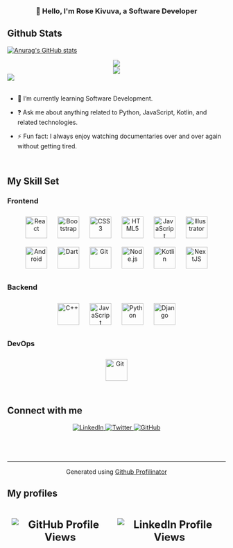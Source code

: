### <div align="center">👋 Hello, I'm Rose Kivuva, a Software Developer</div>

## Github Stats 
[![Anurag's GitHub stats](https://github-readme-stats.vercel.app/api?username=kivuvarosekivuvan&show_icons=true&theme=radical)](https://github.com/kivuvarosekivuvan)
<div align="center"><img src="https://github-readme-stats.vercel.app/api?username=kivuvarosekivuvan&show_icons=true&count_private=true&hide_border=true" align="center" /></div>  
<div align="center"><img src="https://github-readme-stats.vercel.app/api?username=kivuvarosekivuvan&show_icons=true&count_private=true&hide_border=true" align="center" /></div>  

<img src="https://github-readme-stats.vercel.app/api?username=kivuvarosekivuvan&show_icons=true&count_private=true&hide_border=true" align="left" />  

<br/>  

<br/>  

- 🌱 I’m currently learning Software Development.  
  
- ❓ Ask me about anything related to Python, JavaScript, Kotlin, and related technologies.  
  
- ⚡ Fun fact: I always enjoy watching documentaries over and over again without getting tired.

<br/>  

## My Skill Set  
### Frontend  
<div align="center">  
<a href="https://reactjs.org/" target="_blank"><img style="margin: 10px" src="https://profilinator.rishav.dev/skills-assets/react-original-wordmark.svg" alt="React" height="50" /></a>  
<a href="https://getbootstrap.com/docs/3.4/javascript/" target="_blank"><img style="margin: 10px" src="https://profilinator.rishav.dev/skills-assets/bootstrap-plain.svg" alt="Bootstrap" height="50" /></a>  
<a href="https://www.w3schools.com/css/" target="_blank"><img style="margin: 10px" src="https://profilinator.rishav.dev/skills-assets/css3-original-wordmark.svg" alt="CSS3" height="50" /></a>  
<a href="https://en.wikipedia.org/wiki/HTML5" target="_blank"><img style="margin: 10px" src="https://profilinator.rishav.dev/skills-assets/html5-original-wordmark.svg" alt="HTML5" height="50" /></a>  
<a href="https://www.javascript.com/" target="_blank"><img style="margin: 10px" src="https://profilinator.rishav.dev/skills-assets/javascript-original.svg" alt="JavaScript" height="50" /></a>  
<a href="https://www.adobe.com/in/products/illustrator.html" target="_blank"><img style="margin: 10px" src="https://profilinator.rishav.dev/skills-assets/adobe_illustrator-icon.svg" alt="Illustrator" height="50" /></a>  
<a href="https://www.android.com/intl/en_in/" target="_blank"><img style="margin: 10px" src="https://profilinator.rishav.dev/skills-assets/android-original-wordmark.svg" alt="Android" height="50" /></a>  
<a href="https://dart.dev/" target="_blank"><img style="margin: 10px" src="https://profilinator.rishav.dev/skills-assets/dartlang-icon.svg" alt="Dart" height="50" /></a>  
<a href="https://github.com/" target="_blank"><img style="margin: 10px" src="https://profilinator.rishav.dev/skills-assets/git-scm-icon.svg" alt="Git" height="50" /></a>  
<a href="https://nodejs.org/" target="_blank"><img style="margin: 10px" src="https://profilinator.rishav.dev/skills-assets/nodejs-original-wordmark.svg" alt="Node.js" height="50" /></a>  
<a href="https://kotlinlang.org/" target="_blank"><img style="margin: 10px" src="https://profilinator.rishav.dev/skills-assets/kotlinlang-icon.svg" alt="Kotlin" height="50" /></a>  
<a href="https://nextjs.org/" target="_blank"><img style="margin: 10px" src="https://profilinator.rishav.dev/skills-assets/nextjs.png" alt="NextJS" height="50" /></a>  
</div>


</div>

### Backend  
<div align="center">   
<a href="https://www.cplusplus.com/" target="_blank"><img style="margin: 10px" src="https://profilinator.rishav.dev/skills-assets/cplusplus-original.svg" alt="C++" height="50" /></a>  
<a href="https://www.javascript.com/" target="_blank"><img style="margin: 10px" src="https://profilinator.rishav.dev/skills-assets/javascript-original.svg" alt="JavaScript" height="50" /></a>  
<a href="https://www.python.org/" target="_blank"><img style="margin: 10px" src="https://profilinator.rishav.dev/skills-assets/python-original.svg" alt="Python" height="50" /></a>  
<a href="https://www.djangoproject.com/" target="_blank"><img style="margin: 10px" src="https://profilinator.rishav.dev/skills-assets/django-original.svg" alt="Django" height="50" /></a>  
</div>

### DevOps  
<div align="center">  
<!--   <img style="margin: 10px" src="https://profilinator.rishav.dev/skills-assets/amazonwebservices-original-wordmark.svg" alt="AWS" height="50" />  
  <img style="margin: 10px" src="https://profilinator.rishav.dev/skills-assets/linux-original.svg" alt="Linux" height="50" />   -->
  <img style="margin: 10px" src="https://profilinator.rishav.dev/skills-assets/git-scm-icon.svg" alt="Git" height="50" />  
</div>

<br/>  

## Connect with me  
<div align="center">
  <a href="https://www.linkedin.com/in/rose-kivuva/" target="_blank">
    <img src="https://img.shields.io/badge/linkedin-%231E77B5.svg?&style=for-the-badge&logo=linkedin&logoColor=white" alt="LinkedIn" style="margin-bottom: 5px;" />
  </a>
  <a href="https://twitter.com/RoseKivuvaN" target="_blank">
    <img src="https://img.shields.io/badge/twitter-%2300acee.svg?&style=for-the-badge&logo=twitter&logoColor=white" alt="Twitter" style="margin-bottom: 5px;" />
  </a>
  <a href="https://github.com/kivuvarosekivuvan" target="_blank">
    <img src="https://img.shields.io/badge/github-%2324292e.svg?&style=for-the-badge&logo=github&logoColor=white" alt="GitHub" style="margin-bottom: 5px;" />
  </a>
</div>  

<br/>  

<br/>  

<div align="center"></div>
<br />

----
<div align="center">Generated using <a href="https://profilinator.rishav.dev/" target="_blank">Github Profilinator</a></div>

## My profiles  
<!-- BLOG-POST-LIST:START -->  
<!-- If things goes well, this section should automatically be replaced by a list of your blog posts after you commit your readme file. 
<!-- BLOG-POST-LIST:END -->   

<br/>  

<div align="center">
  <div style="display: flex; align-items: center; justify-content: center;">
    <div style="margin: 10px; font-size: 24px; font-weight: bold;">
      <img src="https://komarev.com/ghpvc/?username=kivuvarosekivuvan&style=flat-square" align="center" alt="GitHub Profile Views" />
    </div>
    <div style="margin: 10px; font-size: 24px; font-weight: bold;">
      <img src="https://komarev.com/ghpvc/?username=rose-kivuva&label=LinkedIn%20Profile%20Views&style=flat-square" align="center" alt="LinkedIn Profile Views" />
    </div>
  </div>
</div>


<!-- <div align="center">
  <img src="https://komarev.com/ghpvc/?username=kivuvarosekivuvan&style=flat-square" align="center" alt="GitHub Profile Views" />
  <img src="https://komarev.com/ghpvc/?username=rose-kivuva&label=LinkedIn%20Profile%20Views&style=flat-square" align="center" alt="LinkedIn Profile Views" />
</div> -->
